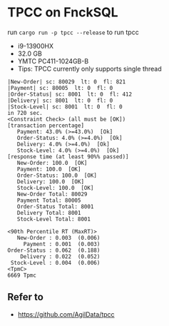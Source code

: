 # TPCC on FnckSQL
run `cargo run -p tpcc --release` to run tpcc

- i9-13900HX
- 32.0 GB
- YMTC PC411-1024GB-B
- Tips: TPCC currently only supports single thread
```shell
|New-Order| sc: 80029  lt: 0  fl: 821
|Payment| sc: 80005  lt: 0  fl: 0
|Order-Status| sc: 8001  lt: 0  fl: 412
|Delivery| sc: 8001  lt: 0  fl: 0
|Stock-Level| sc: 8001  lt: 0  fl: 0
in 720 sec.
<Constraint Check> (all must be [OK])
[transaction percentage]
   Payment: 43.0% (>=43.0%)  [Ok]
   Order-Status: 4.0% (>=4.0%)  [Ok]
   Delivery: 4.0% (>=4.0%)  [Ok]
   Stock-Level: 4.0% (>=4.0%)  [Ok]
[response time (at least 90%% passed)]
   New-Order: 100.0  [OK]
   Payment: 100.0  [OK]
   Order-Status: 100.0  [OK]
   Delivery: 100.0  [OK]
   Stock-Level: 100.0  [OK]
   New-Order Total: 80029
   Payment Total: 80005
   Order-Status Total: 8001
   Delivery Total: 8001
   Stock-Level Total: 8001

<90th Percentile RT (MaxRT)>
   New-Order : 0.003  (0.006)
     Payment : 0.001  (0.003)
Order-Status : 0.062  (0.188)
    Delivery : 0.022  (0.052)
 Stock-Level : 0.004  (0.006)
<TpmC>
6669 Tpmc

```

## Refer to
- https://github.com/AgilData/tpcc